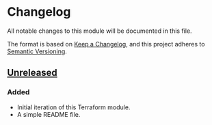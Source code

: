 # Changelog

All notable changes to this module will be documented in this file.

The format is based on [Keep a Changelog](https://keepachangelog.com/en/1.0.0/),
and this project adheres to [Semantic Versioning](https://semver.org/spec/v2.0.0.html).

## [Unreleased]

### Added

- Initial iteration of this Terraform module.
- A simple README file.

<!-- Version reference -->

[Unreleased]: https://github.com/RedeployAB/terraform-azurerm-keyvault-acmebot/compare/v0.0.1...HEAD
